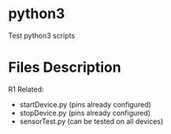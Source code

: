 # python3
Test python3 scripts
# Files Description
R1 Related:
- startDevice.py (pins already configured)
- stopDevice.py (pins already configured)
- sensorTest.py (can be tested on all devices)
